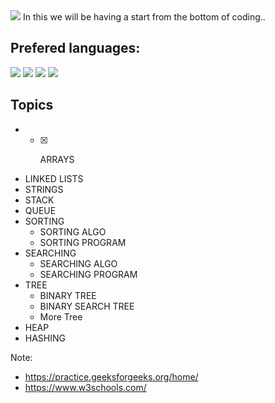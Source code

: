 <img src= 'https://capsule-render.vercel.app/api?type=slice&color=000000&height=150&section=footer&text=Back%20To%20Basics&fontSize=100&animation=blink&fontColor=00FF00' />
In this we will be having a start from the bottom of coding..

## Prefered languages:

<img src= 'https://img.shields.io/badge/C++-v17.0-%3CCOLOR%3E.svg' />  <img src= 'https://img.shields.io/badge/C-v11.0-%3CCOLOR%3E.svg' />  <img src= 'https://img.shields.io/badge/Python-v3.9-%3CCOLOR%3E.svg' />   <img src= 'https://img.shields.io/badge/java-v11.0.8-%3CCOLOR%3E.svg' />


## Topics 

* - [x] <p href = "https://github.com/Sandeep-BlackHat/Back_to_Basics/tree/main/Arrays">ARRAYS</p>
* LINKED LISTS
* STRINGS
* STACK
* QUEUE
* SORTING
  * SORTING ALGO
  * SORTING PROGRAM
* SEARCHING
  * SEARCHING ALGO
  * SEARCHING PROGRAM
* TREE
  * BINARY TREE
  * BINARY SEARCH TREE
  * More Tree
* HEAP
* HASHING

Note: 
* https://practice.geeksforgeeks.org/home/
* https://www.w3schools.com/
